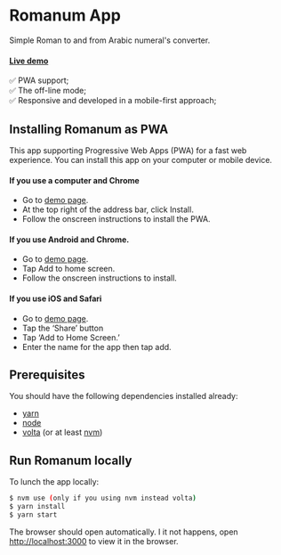 # Romanum App

Simple Roman to and from Arabic numeral's converter.

#### [Live demo](https://romanum.netlify.app/)

:white_check_mark: PWA support; \
:white_check_mark: The off-line mode; \
:white_check_mark: Responsive and developed in a mobile-first approach;

## Installing Romanum as PWA
This app supporting Progressive Web Apps (PWA) for a fast web experience. 
You can install this app on your computer or mobile device.

#### If you use a computer and Chrome
- Go to [demo page](https://romanum.netlify.app/).
- At the top right of the address bar, click Install.
- Follow the onscreen instructions to install the PWA.

#### If you use Android and Chrome.
- Go to [demo page](https://romanum.netlify.app/).
- Tap Add to home screen.
- Follow the onscreen instructions to install.

#### If you use iOS and Safari
- Go to [demo page](https://romanum.netlify.app/).
- Tap the ‘Share’ button
- Tap ‘Add to Home Screen.’ 
- Enter the name for the app then tap add. 

## Prerequisites
You should have the following dependencies installed already:

- [yarn](https://classic.yarnpkg.com/en/docs/install/#mac-stable)
- [node](https://nodejs.org/en/download/)
- [volta](https://github.com/volta-cli/volta) (or at least [nvm](https://github.com/nvm-sh/nvm))

## Run Romanum locally
To lunch the app locally:
```sh
$ nvm use (only if you using nvm instead volta) 
$ yarn install
$ yarn start
```
The browser should open automatically. 
I it not happens, open [http://localhost:3000](http://localhost:3000) to view it in the browser.
